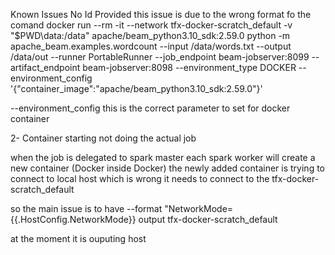 Known Issues 
No Id Provided 
this issue is due to the wrong format fo the comand 
docker run --rm -it --network tfx-docker-scratch_default  -v "$PWD\data:/data" apache/beam_python3.10_sdk:2.59.0 python -m apache_beam.examples.wordcount --input /data/words.txt --output /data/out --runner PortableRunner --job_endpoint beam-jobserver:8099 --artifact_endpoint beam-jobserver:8098 --environment_type DOCKER --environment_config '{"container_image":"apache/beam_python3.10_sdk:2.59.0"}'


--environment_config this is the correct parameter to set for docker container 


2- Container starting not doing the actual job 

when the job is delegated to spark master each spark worker will create a new container (Docker inside Docker)
the newly added container is trying to connect to local host which is wrong 
it needs to connect to the tfx-docker-scratch_default

so the main issue is to have --format "NetworkMode={{.HostConfig.NetworkMode}} output tfx-docker-scratch_default

at the moment it is ouputing host